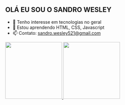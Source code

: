 ## OLÁ EU SOU O SANDRO WESLEY
- 👀 Tenho interesse em tecnologias no geral
- 📕 Estou aprendendo HTML, CSS, Javascript
- 📫 Contato: sandro.wesley521@gmail.com

<div>
<a href="https://github.com/sandro-wesley">
  <img height="180em" src="https://github-readme-stats.vercel.app/api?username=sandro-wesley&show_icons=true&theme=algolia&include_all_commits=true&count_private=true"/>
  <img height="180em" src="https://github-readme-stats.vercel.app/api/top-langs/?username=sandro-wesley&layout=compact&langs_count=7&theme=algolia"/>
</div>
